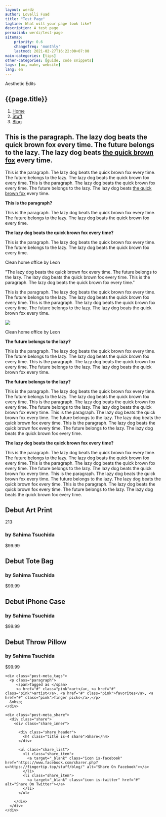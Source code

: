 ```yaml
---
layout: werdz
author: Lovelli Fuad
title: "Test Page"
tagline: What will your page look like?
description: A test page
permalink: werdz/test-page
sitemap:
    priority: 0.6
    changefreq: 'monthly'
    lastmod: 2021-02-27T16:22:00+07:00
main-categories: [tips]
other-categories: [guide, code snippets]
tags: [ux, make, website]
lang: en
---
```

<section class="py-0">
	<div class="container-fluid">
		<div class="banner is-faded mb-0">
	<div class="banner_top text-center">
		<span class="title is-cat">Aesthetic Edits</span>
        </div>
	<div class="banner_middle">
    	<h2 class="title is-1 text-white mx-0">{{page.title}}</h2>
  	</div>
	<div class="banner_background" style="background-image: url('https://i.postimg.cc/vZb7zG0C/monalisa-4893660.jpg');"></div>	
		</div>
	</div>
</section>
<section class="py-0">
<div class="container">
<nav aria-label="breadcrumb">
  <ol class="breadcrumb title is-cat">
    <li class="breadcrumb-item"><a href="/" class="bread">Home</a></li>
    <li class="breadcrumb-item"><a href="/stuff" class="bread">Stuff</a></li>
    <li class="breadcrumb-item active" aria-current="page"><a href="/stuff/blog" class="bread">Blog</a></li>
  </ol>
</nav>
</div>
</section>
<section>
<main class="layout_body" role="document">
<article class="post is-single">

<div class="block_outer">
<div class="block is-paragraph"><div class="block_inner"><div class="block_content"><h2 class="pb-5">This is the paragraph. The lazy dog beats the quick brown fox every time. The future belongs to the lazy. The lazy dog beats <a href="#brownfox" class="call-to-action" rel="noopener" target="_blank">the quick brown fox</a> every time.</h2>
<p class="pb-5">This is the paragraph. The lazy dog beats the quick brown fox every time. The future belongs to the lazy. The lazy dog beats the quick brown fox every time. This is the paragraph. The lazy dog beats the quick brown fox every time. The future belongs to the lazy. The lazy dog beats <a href="#brownfox" class="call-to-action" rel="noopener" target="_blank">the quick brown fox</a> every time.</p>

<p class="pb-3"><strong>This is the paragraph?</strong></p>
<p class="pb-3">This is the paragraph. The lazy dog beats the quick brown fox every time. The future belongs to the lazy. The lazy dog beats the quick brown fox every time.</p>
<p class="pb-3"><strong>The lazy dog beats the quick brown fox every time?</strong></p>
<p class="pb-3">This is the paragraph. The lazy dog beats the quick brown fox every time. The future belongs to the lazy. The lazy dog beats the quick brown fox every time.</p>
</div></div></div>
	
<div class="block is-dyptic"><div class="block_inner"><div class="block_content"><div class="dyptic is-offset">
  <div class="dyptic_left">
    <div class="dyptic_media">      <div class="dyptic_image" style="background-image:url('https://i.postimg.cc/DZDWcT5G/leon-seibert-Whgt84a2f-SQ-unsplash.jpg')"></div>
    </div>      </div>
  <div class="dyptic_right">
	<div class="dyptic_caption">
      <p class="caption">Clean home office by Leon</p>
    </div>
        <div class="dyptic_media">      <div class="dyptic_image" style="background-image:url('https://i.postimg.cc/DZDWcT5G/leon-seibert-Whgt84a2f-SQ-unsplash.jpg')"></div>
    </div>  </div>
</div>
</div></div></div>		
	
<div class="container-md">
<p class="w3-xxxlarge">"The lazy dog beats the quick brown fox every time. The future belongs to the lazy. The lazy dog beats the quick brown fox every time.
This is the paragraph. The lazy dog beats the quick brown fox every time."</p>
</div>	
<div class="block-is-quote py-5"><div class="block_inner"><div class="block_content"><p class="w3-xxlarge">This is the paragraph. The lazy dog beats the quick brown fox every time. The future belongs to the lazy. The lazy dog beats the quick brown fox every time.
This is the paragraph. The lazy dog beats the quick brown fox every time. The future belongs to the lazy. The lazy dog beats the quick brown fox every time.</p></div></div></div>
<div class="block is-image"><div class="block_inner"><div class="block_content"><div class="image">
  <a href="#" alt="">  <img src="https://i.postimg.cc/DZDWcT5G/leon-seibert-Whgt84a2f-SQ-unsplash.jpg" border="0" class="image is-full">
  </a>    <div class="image_caption">
    <p class="caption">Clean home office by Leon</p>
  </div>
  </div>
</div></div></div>
<div class="block is-paragraph"><div class="block_inner"><div class="block_content">
<p class="pb-3"><b>The future belongs to the lazy?</b></p>
<p class="w3-xxlarge pb-3">This is the paragraph. The lazy dog beats the quick brown fox every time. The future belongs to the lazy. The lazy dog beats the quick brown fox every time.
This is the paragraph. The lazy dog beats the quick brown fox every time. The future belongs to the lazy. The lazy dog beats the quick brown fox every time.</p>
<p class="pb-3"><b>The future belongs to the lazy?</b></p>
<p class="pb-3">This is the paragraph. The lazy dog beats the quick brown fox every time. The future belongs to the lazy. The lazy dog beats the quick brown fox every time.
This is the paragraph. The lazy dog beats the quick brown fox every time. The future belongs to the lazy. The lazy dog beats the quick brown fox every time.
This is the paragraph. The lazy dog beats the quick brown fox every time. The future belongs to the lazy. The lazy dog beats the quick brown fox every time.
This is the paragraph. The lazy dog beats the quick brown fox every time. The future belongs to the lazy. The lazy dog beats the quick brown fox every time.</p>	
<p class="pb-3"><b>The lazy dog beats the quick brown fox every time?</b></p>
<p class="pb-3">This is the paragraph. The lazy dog beats the quick brown fox every time. The future belongs to the lazy. The lazy dog beats the quick brown fox every time.
This is the paragraph. The lazy dog beats the quick brown fox every time. The future belongs to the lazy. The lazy dog beats the quick brown fox every time.
This is the paragraph. The lazy dog beats the quick brown fox every time. The future belongs to the lazy. The lazy dog beats the quick brown fox every time.
This is the paragraph. The lazy dog beats the quick brown fox every time. The future belongs to the lazy. The lazy dog beats the quick brown fox every time.</p>	
</div></div></div>
<div class="block is-shop"><div class="block_inner"><div class="block_content"><div class="shop-list is-small"><div class="shop-list_inner">
<article class="product">
    <div class="product_thumbnail">
    <a target="_blank" href="#">      <div class="product_image" style="background-image:url('https://i.postimg.cc/DZDWcT5G/leon-seibert-Whgt84a2f-SQ-unsplash.jpg')"></div>
    </a>  </div>
    <div class="product_preview">
    <div class="product_header">
            <h2 class="title is-product-title">Debut Art Print</h2>
                  <span class="title is-product-likes">213</span>
          </div>
    <div class="product_body">
            <h3 class="title is-product-author">by Sahima Tsuchida</h3>
                  <span class="title is-product-price">$99.99</span>
          </div>
  </div>
</article>
<article class="product">
    <div class="product_thumbnail">
    <a target="_blank" href="#">      <div class="product_image" style="background-image:url('https://i.postimg.cc/DZDWcT5G/leon-seibert-Whgt84a2f-SQ-unsplash.jpg')"></div>
    </a>  </div>
    <div class="product_preview">
    <div class="product_header">
            <h2 class="title is-product-title">Debut Tote Bag</h2>
                </div>
    <div class="product_body">
            <h3 class="title is-product-author">by Sahima Tsuchida</h3>
                  <span class="title is-product-price">$99.99</span>
          </div>
  </div>
</article>
<article class="product">
    <div class="product_thumbnail">
    <a target="_blank" href="#">      <div class="product_image" style="background-image:url('https://i.postimg.cc/DZDWcT5G/leon-seibert-Whgt84a2f-SQ-unsplash.jpg')"></div>
    </a>  </div>
    <div class="product_preview">
    <div class="product_header">
            <h2 class="title is-product-title">Debut iPhone Case</h2>
                </div>
    <div class="product_body">
            <h3 class="title is-product-author">by Sahima Tsuchida</h3>
                  <span class="title is-product-price">$99.99</span>
          </div>
  </div>
</article>
<article class="product">
    <div class="product_thumbnail">
    <a target="_blank" href="#3">      <div class="product_image" style="background-image:url('https://i.postimg.cc/DZDWcT5G/leon-seibert-Whgt84a2f-SQ-unsplash.jpg')"></div>
    </a>  </div>
    <div class="product_preview">
    <div class="product_header">
            <h2 class="title is-product-title">Debut Throw Pillow</h2>
                </div>
    <div class="product_body">
            <h3 class="title is-product-author">by Sahima Tsuchida</h3>
                  <span class="title is-product-price">$99.99</span>
          </div>
  </div>
</article></div></div></div></div></div>
</div>
</article>
<div class="post-meta">
  <div class="post-meta_inner">

    <div class="post-meta_tags">
      <p class="paragraph">
         <span>Tagged as </span>
         <a href="#" class="pink">art</a>, <a href="#" class="pink">artist</a>, <a href="#" class="pink">favorites</a>, <a href="#" class="pink">finger picks</a>,</p>
      &nbsp;
    </div>

    <div class="post-meta_share">
      <div class="share">
        <div class="share_inner">

          <div class="share_header">
            <h4 class="title is-4 share">Share</h4>
          </div>

          <ul class="share_list">
            <li class="share_item">
              <a target="_blank" class="icon is-facebook" href="https://www.facebook.com/sharer.php?u=https://fingertip.top/stuff/blog/" alt="Share On Facebook"></a>
            </li>
            <li class="share_item">
              <a target="_blank" class="icon is-twitter" href="#" alt="Share On Twitter"></a>
            </li>
          </ul>

        </div>
      </div>
    </div>

  </div>
</div>
	
</main>
</section>
